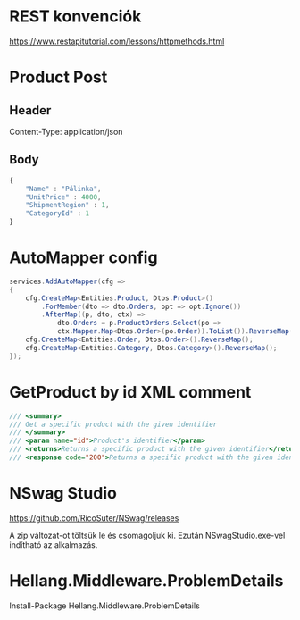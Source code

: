 # REST konvenciók
https://www.restapitutorial.com/lessons/httpmethods.html

# Product Post
## Header
Content-Type: application/json
## Body
```javascript
{
    "Name" : "Pálinka",
    "UnitPrice" : 4000,
    "ShipmentRegion" : 1,
    "CategoryId" : 1
}
```

# AutoMapper config
```csharp
services.AddAutoMapper(cfg =>
{
    cfg.CreateMap<Entities.Product, Dtos.Product>()
        .ForMember(dto => dto.Orders, opt => opt.Ignore())
        .AfterMap((p, dto, ctx) =>
            dto.Orders = p.ProductOrders.Select(po =>
            ctx.Mapper.Map<Dtos.Order>(po.Order)).ToList()).ReverseMap();
    cfg.CreateMap<Entities.Order, Dtos.Order>().ReverseMap();
    cfg.CreateMap<Entities.Category, Dtos.Category>().ReverseMap();
});
```

# GetProduct by id XML comment

```csharp
/// <summary>
/// Get a specific product with the given identifier
/// </summary>
/// <param name="id">Product's identifier</param>
/// <returns>Returns a specific product with the given identifier</returns>
/// <response code="200">Returns a specific product with the given identifier</response>
```

# NSwag Studio
https://github.com/RicoSuter/NSwag/releases

A zip változat-ot töltsük le és csomagoljuk ki. Ezután NSwagStudio.exe-vel indítható az alkalmazás.

# Hellang.Middleware.ProblemDetails
Install-Package Hellang.Middleware.ProblemDetails

